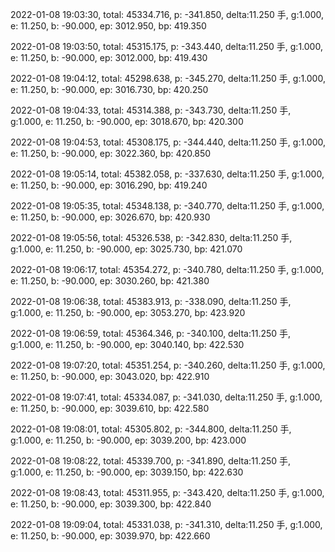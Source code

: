 2022-01-08 19:03:30, total: 45334.716, p: -341.850, delta:11.250 手, g:1.000, e: 11.250, b: -90.000, ep: 3012.950, bp: 419.350

2022-01-08 19:03:50, total: 45315.175, p: -343.440, delta:11.250 手, g:1.000, e: 11.250, b: -90.000, ep: 3012.000, bp: 419.430

2022-01-08 19:04:12, total: 45298.638, p: -345.270, delta:11.250 手, g:1.000, e: 11.250, b: -90.000, ep: 3016.730, bp: 420.250

2022-01-08 19:04:33, total: 45314.388, p: -343.730, delta:11.250 手, g:1.000, e: 11.250, b: -90.000, ep: 3018.670, bp: 420.300

2022-01-08 19:04:53, total: 45308.175, p: -344.440, delta:11.250 手, g:1.000, e: 11.250, b: -90.000, ep: 3022.360, bp: 420.850

2022-01-08 19:05:14, total: 45382.058, p: -337.630, delta:11.250 手, g:1.000, e: 11.250, b: -90.000, ep: 3016.290, bp: 419.240

2022-01-08 19:05:35, total: 45348.138, p: -340.770, delta:11.250 手, g:1.000, e: 11.250, b: -90.000, ep: 3026.670, bp: 420.930

2022-01-08 19:05:56, total: 45326.538, p: -342.830, delta:11.250 手, g:1.000, e: 11.250, b: -90.000, ep: 3025.730, bp: 421.070

2022-01-08 19:06:17, total: 45354.272, p: -340.780, delta:11.250 手, g:1.000, e: 11.250, b: -90.000, ep: 3030.260, bp: 421.380

2022-01-08 19:06:38, total: 45383.913, p: -338.090, delta:11.250 手, g:1.000, e: 11.250, b: -90.000, ep: 3053.270, bp: 423.920

2022-01-08 19:06:59, total: 45364.346, p: -340.100, delta:11.250 手, g:1.000, e: 11.250, b: -90.000, ep: 3040.140, bp: 422.530

2022-01-08 19:07:20, total: 45351.254, p: -340.260, delta:11.250 手, g:1.000, e: 11.250, b: -90.000, ep: 3043.020, bp: 422.910

2022-01-08 19:07:41, total: 45334.087, p: -341.030, delta:11.250 手, g:1.000, e: 11.250, b: -90.000, ep: 3039.610, bp: 422.580

2022-01-08 19:08:01, total: 45305.802, p: -344.800, delta:11.250 手, g:1.000, e: 11.250, b: -90.000, ep: 3039.200, bp: 423.000

2022-01-08 19:08:22, total: 45339.700, p: -341.890, delta:11.250 手, g:1.000, e: 11.250, b: -90.000, ep: 3039.150, bp: 422.630

2022-01-08 19:08:43, total: 45311.955, p: -343.420, delta:11.250 手, g:1.000, e: 11.250, b: -90.000, ep: 3039.300, bp: 422.840

2022-01-08 19:09:04, total: 45331.038, p: -341.310, delta:11.250 手, g:1.000, e: 11.250, b: -90.000, ep: 3039.970, bp: 422.660